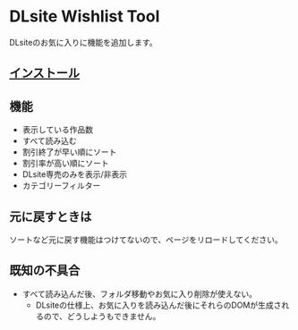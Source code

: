 # DLsite Wishlist Tool

DLsiteのお気に入りに機能を追加します。

## [インストール](https://github.com/kabo2468/user-css-script/raw/master/DLsiteWishlistTool/built/dlsite-wishlist-tool.user.js)

## 機能

- 表示している作品数
- すべて読み込む
- 割引終了が早い順にソート
- 割引率が高い順にソート
- DLsite専売のみを表示/非表示
- カテゴリーフィルター

## 元に戻すときは

ソートなど元に戻す機能はつけてないので、ページをリロードしてください。

## 既知の不具合

- すべて読み込んだ後、フォルダ移動やお気に入り削除が使えない。
  - DLsiteの仕様上、お気に入りを読み込んだ後にそれらのDOMが生成されるので、どうしようもできません。
